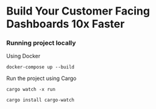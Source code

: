 # Build Your Customer Facing Dashboards 10x Faster

### Running project locally

Using Docker
```
docker-compose up --build
```

Run the project using Cargo

```
cargo watch -x run
```

```
cargo install cargo-watch
```
